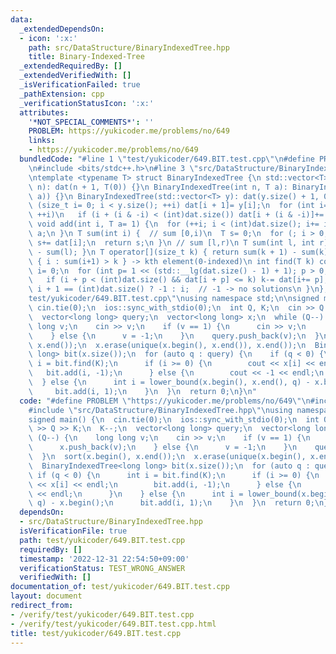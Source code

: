 ```yaml
---
data:
  _extendedDependsOn:
  - icon: ':x:'
    path: src/DataStructure/BinaryIndexedTree.hpp
    title: Binary-Indexed-Tree
  _extendedRequiredBy: []
  _extendedVerifiedWith: []
  _isVerificationFailed: true
  _pathExtension: cpp
  _verificationStatusIcon: ':x:'
  attributes:
    '*NOT_SPECIAL_COMMENTS*': ''
    PROBLEM: https://yukicoder.me/problems/no/649
    links:
    - https://yukicoder.me/problems/no/649
  bundledCode: "#line 1 \"test/yukicoder/649.BIT.test.cpp\"\n#define PROBLEM \"https://yukicoder.me/problems/no/649\"\
    \n#include <bits/stdc++.h>\n#line 3 \"src/DataStructure/BinaryIndexedTree.hpp\"\
    \ntemplate <typename T> struct BinaryIndexedTree {\n std::vector<T> dat;\n BinaryIndexedTree(int\
    \ n): dat(n + 1, T(0)) {}\n BinaryIndexedTree(int n, T a): BinaryIndexedTree(std::vector<T>(n,\
    \ a)) {}\n BinaryIndexedTree(std::vector<T> y): dat(y.size() + 1, 0) {\n  for\
    \ (size_t i= 0; i < y.size(); ++i) dat[i + 1]= y[i];\n  for (int i= 1; i < (int)dat.size();\
    \ ++i)\n   if (i + (i & -i) < (int)dat.size()) dat[i + (i & -i)]+= dat[i];\n }\n\
    \ void add(int i, T a= 1) {\n  for (++i; i < (int)dat.size(); i+= i & -i) dat[i]+=\
    \ a;\n }\n T sum(int i) {  // sum [0,i)\n  T s= 0;\n  for (; i > 0; i&= i - 1)\
    \ s+= dat[i];\n  return s;\n }\n // sum [l,r)\n T sum(int l, int r) { return sum(r)\
    \ - sum(l); }\n T operator[](size_t k) { return sum(k + 1) - sum(k); }\n // min\
    \ { i : sum(i+1) > k } -> kth element(0-indexed)\n int find(T k) const {\n  int\
    \ i= 0;\n  for (int p= 1 << (std::__lg(dat.size() - 1) + 1); p > 0; p>>= 1)\n\
    \   if (i + p < (int)dat.size() && dat[i + p] <= k) k-= dat[i+= p];\n  return\
    \ i + 1 == (int)dat.size() ? -1 : i;  // -1 -> no solutions\n }\n};\n#line 4 \"\
    test/yukicoder/649.BIT.test.cpp\"\nusing namespace std;\n\nsigned main() {\n \
    \ cin.tie(0);\n  ios::sync_with_stdio(0);\n  int Q, K;\n  cin >> Q >> K;\n  K--;\n\
    \  vector<long long> query;\n  vector<long long> x;\n  while (Q--) {\n    long\
    \ long v;\n    cin >> v;\n    if (v == 1) {\n      cin >> v;\n      x.push_back(v);\n\
    \    } else {\n      v = -1;\n    }\n    query.push_back(v);\n  }\n  sort(x.begin(),\
    \ x.end());\n  x.erase(unique(x.begin(), x.end()), x.end());\n  BinaryIndexedTree<long\
    \ long> bit(x.size());\n  for (auto q : query) {\n    if (q < 0) {\n      int\
    \ i = bit.find(K);\n      if (i >= 0) {\n        cout << x[i] << endl;\n     \
    \   bit.add(i, -1);\n      } else {\n        cout << -1 << endl;\n      }\n  \
    \  } else {\n      int i = lower_bound(x.begin(), x.end(), q) - x.begin();\n \
    \     bit.add(i, 1);\n    }\n  }\n  return 0;\n}\n"
  code: "#define PROBLEM \"https://yukicoder.me/problems/no/649\"\n#include <bits/stdc++.h>\n\
    #include \"src/DataStructure/BinaryIndexedTree.hpp\"\nusing namespace std;\n\n\
    signed main() {\n  cin.tie(0);\n  ios::sync_with_stdio(0);\n  int Q, K;\n  cin\
    \ >> Q >> K;\n  K--;\n  vector<long long> query;\n  vector<long long> x;\n  while\
    \ (Q--) {\n    long long v;\n    cin >> v;\n    if (v == 1) {\n      cin >> v;\n\
    \      x.push_back(v);\n    } else {\n      v = -1;\n    }\n    query.push_back(v);\n\
    \  }\n  sort(x.begin(), x.end());\n  x.erase(unique(x.begin(), x.end()), x.end());\n\
    \  BinaryIndexedTree<long long> bit(x.size());\n  for (auto q : query) {\n   \
    \ if (q < 0) {\n      int i = bit.find(K);\n      if (i >= 0) {\n        cout\
    \ << x[i] << endl;\n        bit.add(i, -1);\n      } else {\n        cout << -1\
    \ << endl;\n      }\n    } else {\n      int i = lower_bound(x.begin(), x.end(),\
    \ q) - x.begin();\n      bit.add(i, 1);\n    }\n  }\n  return 0;\n}\n"
  dependsOn:
  - src/DataStructure/BinaryIndexedTree.hpp
  isVerificationFile: true
  path: test/yukicoder/649.BIT.test.cpp
  requiredBy: []
  timestamp: '2022-12-31 22:54:50+09:00'
  verificationStatus: TEST_WRONG_ANSWER
  verifiedWith: []
documentation_of: test/yukicoder/649.BIT.test.cpp
layout: document
redirect_from:
- /verify/test/yukicoder/649.BIT.test.cpp
- /verify/test/yukicoder/649.BIT.test.cpp.html
title: test/yukicoder/649.BIT.test.cpp
---
```

